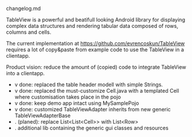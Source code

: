 changelog.md

TableView is a powerful and beatifull looking Android library for displaying complex 
data structures and rendering tabular data composed of rows, columns and cells.

The current implementation at https://github.com/evrencoskun/TableView
requires a lot of copy&paste from example code to use the TableView in a clientapp.

Product vision: reduce the amount of (copied) code to integrate TableView into a clientapp.

* v done: replaced the table header modell with simple Strings.
* v done: replaced the must-customize Cell.java with a templated Cell<Pojo> where customisation takes place in the pojo
* v done: keep demo app intact using MySamplePojo
* v done: customized TableViewAdapter inherits from new generic TableViewAdapterBase<Pojo> 
* . (planed): replace List<List<Cell<Pojo>>> with List<Row<Pojo>> 
* . additional lib containing the generic gui classes and resources
